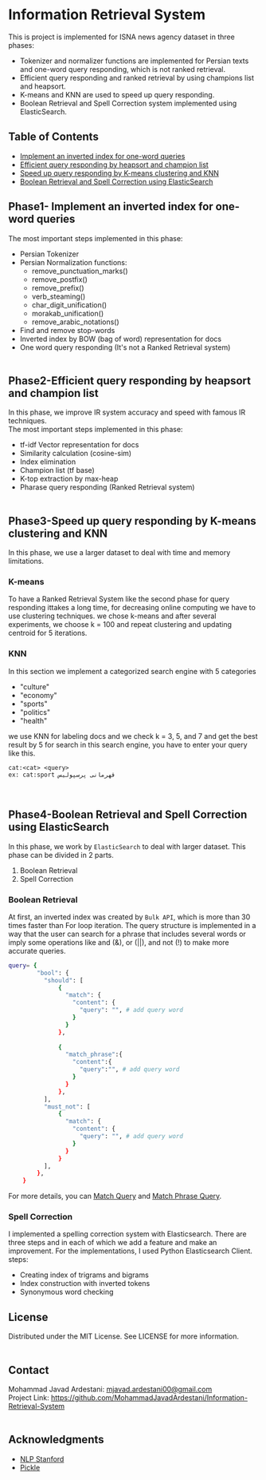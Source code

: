 # Information Retrieval System  
This is project is implemented for ISNA news agency dataset in three phases:
- Tokenizer and normalizer functions are implemented for Persian texts and one-word query responding,
which is not ranked retrieval.
- Efficient query responding and ranked retrieval by using champions list and heapsort.
- K-means and KNN are used to speed up query responding. 
- Boolean Retrieval and Spell Correction system implemented using ElasticSearch. 
## Table of Contents
* [Implement an inverted index for one-word queries](https://github.com/MohammadJavadArdestani/Information-Retrieval-System/edit/main/README.md#phase1--implement-an-inverted-index-for-one-word-queries)
* [Efficient query responding by heapsort and champion list](https://github.com/MohammadJavadArdestani/Information-Retrieval-System/edit/main/README.md#phase2-efficient-query-responding-by-heapsort-and-champion-list)
* [Speed up query responding by K-means clustering and KNN](https://github.com/MohammadJavadArdestani/Information-Retrieval-System/edit/main/README.md#phase3-speed-up-query-responding-by-k-means-clustering-and-knn)
* [Boolean Retrieval and Spell Correction using  ElasticSearch](https://github.com/MohammadJavadArdestani/Information-Retrieval-System/edit/main/README.md#phase4-boolean-retrieval-and-spell-correction-by--elasticsearch)


## Phase1- Implement an inverted index for one-word queries

The most important steps implemented in this phase:
-  Persian Tokenizer
-  Persian Normalization functions:
    - remove_punctuation_marks()  
    - remove_postfix()
    - remove_prefix()
    - verb_steaming()
    - char_digit_unification()
    - morakab_unification()
    - remove_arabic_notations()
 - Find and remove stop-words
 - Inverted index by BOW (bag of word) representation for docs
 - One word query responding (It's not a Ranked Retrieval system)
<br><br>

## Phase2-Efficient query responding by heapsort and champion list
In this phase, we improve IR system accuracy and speed with famous IR techniques.  
The most important steps implemented in this phase:
- tf-idf Vector representation for docs
- Similarity calculation (cosine-sim)
- Index elimination
- Champion list (tf base)
- K-top extraction by max-heap
- Pharase query responding (Ranked Retrieval system) 
<br><br>

## Phase3-Speed up query responding by K-means clustering and KNN
In this phase, we use a larger dataset to deal with time and memory limitations.
### K-means
To have a Ranked Retrieval System like the second phase for query responding  ittakes a long time, for decreasing online computing we have to use clustering techniques. we chose k-means and after several experiments, we choose k = 100 and repeat clustering and updating centroid for 5 iterations.
<br>
### KNN
In this section we implement a categorized search engine with 5 categories 
- "culture" 
- "economy"
- "sports"
- "politics"
- "health" <br>

we use KNN for labeling docs and we check k = 3, 5, and 7 and get the best result by 5
for search in this search engine, you have to enter your query like this.
```
cat:<cat> <query>
ex: cat:sport قهرمانی پرسپولیس
```
<br>

## Phase4-Boolean Retrieval and Spell Correction using  ElasticSearch
In this phase, we work by ```ElasticSearch``` to deal with  larger dataset. This phase can be divided in 2 parts. <br>
1. Boolean Retrieval
2. Spell Correction
### Boolean Retrieval
At first, an inverted index was created by ```Bulk API```, which is more than 30 times faster than For loop iteration. The query structure is implemented in a way that the user can search for a phrase that includes several words or imply some operations like and (&), or (||), and not (!) to make more accurate queries.
```bash
query= {
        "bool": {
          "should": [
              { 
                "match": {
                  "content": {
                    "query": "", # add query word 
                  }
                }
              }, 
              
              { 
                "match_phrase":{
                  "content":{
                    "query":"", # add query word 
                  }
                }  
              },
          ],
          "must_not": [
              {
                "match": {
                  "content": {
                    "query": "", # add query word 
                  }
                }
              }
          ],
        },
    }
```
For more details, you can [Match Query](https://www.elastic.co/guide/en/elasticsearch/reference/current/query-dsl-match-query.html#match-top-level-params) and [Match Phrase Query](https://www.elastic.co/guide/en/elasticsearch/reference/current/query-dsl-match-query-phrase.html).
### Spell Correction
I implemented a spelling correction system with Elasticsearch. There are three steps and in each of which we add a feature and make an improvement. For the implementations, I used Python Elasticsearch Client.<br> 
steps:
* Creating index of trigrams and bigrams
* Index construction with inverted tokens
* Synonymous word checking
## License
Distributed under the MIT License. See LICENSE for more information.
<br><br>
## Contact
Mohammad Javad Ardestani: mjavad.ardestani00@gmail.com <br>
Project Link: https://github.com/MohammadJavadArdestani/Information-Retrieval-System
<br><br>
## Acknowledgments
- [NLP Stanford](https://nlp.stanford.edu/IR-book/html/htmledition/contents-1.html)
- [Pickle](https://docs.python.org/3/library/pickle.html)
